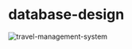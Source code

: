 # database-design
![travel-management-system](https://github.com/dikshant-dak/database-design/assets/76099944/6ca2f594-2391-43e0-96a7-08b102de173b)
